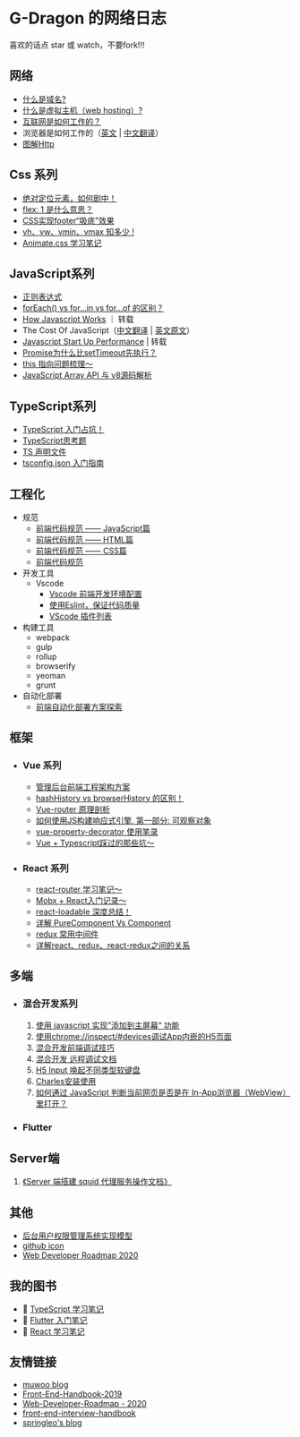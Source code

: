 # G-Dragon 的网络日志

喜欢的话点 star 或 watch，不要fork!!!
 
## 网络
 - [什么是域名?](https://github.com/PandoraG/Articles/issues/63)
 - [什么是虚拟主机（web hosting）?](https://github.com/PandoraG/Articles/issues/64)
 - [互联网是如何工作的？](https://github.com/PandoraG/Articles/issues/66)
 - 浏览器是如何工作的（[英文](https://www.html5rocks.com/en/tutorials/internals/howbrowserswork/#Introduction) | [中文翻译](https://blog.csdn.net/zzzaquarius/article/details/6532299)）
 - [图解Http](https://masterzht.gitbooks.io/-http/content/)
 
## Css 系列
 
 - [绝对定位元素，如何剧中！](https://github.com/PandoraG/Articles/issues/13)
 - [flex: 1 是什么意思？](https://github.com/PandoraG/Articles/issues/41)
 - [CSS实现footer“吸底”效果](https://github.com/PandoraG/Articles/issues/42)
 - [vh、vw、vmin、vmax 知多少 !](https://github.com/PandoraG/Articles/issues/47)
 - [Animate.css 学习笔记](https://github.com/PandoraG/Articles/issues/60)
 
## JavaScript系列
 - [正则表达式](./list/正则表达式.md)
 - [forEach() vs for...in vs for...of 的区别？](https://github.com/PandoraG/Articles/issues/65)
 - [How Javascript Works](https://github.com/Troland/how-javascript-works) ｜ 转载
 - The Cost Of JavaScript（[中文翻译](https://v8.js.cn/blog/cost-of-javascript-2019/) | [英文原文](https://v8.dev/blog/cost-of-javascript-2019)）
 - [Javascript Start Up Performance](https://github.com/xitu/gold-miner/blob/master/TODO/javascript-start-up-performance.md) | 转载
 - [Promise为什么比setTimeout先执行？](https://github.com/PandoraG/Articles/issues/71)
 - [this 指向问题梳理～](https://github.com/PandoraG/Articles/issues/70)
 - [JavaScript Array API 与 v8源码解析](https://github.com/PandoraG/Articles/issues/84)
 
 
## TypeScript系列
 - [TypeScript 入门占坑！](https://github.com/PandoraG/Articles/issues/39)
 - [TypeScript思考题](https://github.com/PandoraG/Articles/issues/79)
 - [TS 声明文件](https://github.com/PandoraG/Articles/issues/80)
 - [tsconfig.json 入门指南](https://github.com/PandoraG/Articles/issues/81)
 
 
## 工程化
 - 规范
   - [前端代码规范 —— JavaScript篇](https://github.com/PandoraG/Articles/issues/21)
   - [前端代码规范 —— HTML篇](https://github.com/PandoraG/Articles/issues/20)
   - [前端代码规范 —— CSS篇](https://github.com/PandoraG/Articles/issues/19)
   - [前端代码规范](https://github.com/PandoraG/Articles/issues/15)
 - 开发工具
   - Vscode
     - [Vscode 前端开发环境配置](https://github.com/PandoraG/Articles/issues/7)
     - [使用Eslint，保证代码质量](https://github.com/PandoraG/Articles/issues/9)
     - [VScode 插件列表](https://github.com/PandoraG/Articles/issues/8)
 - 构建工具
   -  webpack
   -  gulp
   -  rollup
   -  browserify
   -  yeoman
   -  grunt
 - 自动化部署
   - [前端自动化部署方案探索](https://github.com/PandoraG/Articles/issues/83)



## 框架

 - ### Vue 系列
   - [管理后台前端工程架构方案](https://github.com/PandoraG/Articles/issues/36)
   - [hashHistory vs browserHistory 的区别！](https://github.com/PandoraG/Articles/issues/38)
   - [Vue-router 原理剖析](https://github.com/PandoraG/Articles/issues/40)
   - [如何使用JS构建响应式引擎. 第一部分: 可观察对象](https://github.com/PandoraG/Articles/issues/59)
   - [vue-property-decorator 使用笔录](https://github.com/PandoraG/Articles/issues/68)
   - [Vue + Typescript踩过的那些坑～](https://github.com/PandoraG/Articles/issues/69)

 - ### React 系列
   - [react-router 学习笔记～](https://github.com/PandoraG/Articles/issues/50)
   - [Mobx + React入门记录～](https://github.com/PandoraG/Articles/issues/48)
   - [react-loadable 深度总结！](https://github.com/PandoraG/Articles/issues/49)
   - [详解 PureComponent Vs Component](https://github.com/PandoraG/Articles/issues/51)
   - [redux 常用中间件](https://github.com/PandoraG/Articles/issues/53)
   - [详解react、redux、react-redux之间的关系](https://github.com/PandoraG/Articles/issues/54)



## 多端

 - ### 混合开发系列
   1. [使用 javascript 实现”添加到主屏幕“ 功能](https://github.com/PandoraG/Articles/issues/34)
   2. [使用chrome://inspect/#devices调试App内嵌的H5页面](https://github.com/PandoraG/Articles/issues/6)
   3. [混合开发前端调试技巧](https://github.com/PandoraG/Articles/issues/18)
   4. [混合开发 远程调试文档](https://github.com/PandoraG/Articles/issues/22)
   5. [H5 Input 唤起不同类型软键盘](https://github.com/PandoraG/Articles/issues/16)
   6. [Charles安装使用](./list/Charles安装使用.md)
   7. [如何通过 JavaScript 判断当前网页是否是在 In-App浏览器（WebView）里打开？](https://github.com/PandoraG/Articles/issues/87)

 - ### Flutter

## Server端
 1. [《Server 端搭建 squid 代理服务操作文档》](https://github.com/PandoraG/Articles/issues/88)
 
 
## 其他
 - [后台用户权限管理系统实现模型](https://github.com/PandoraG/Articles/issues/82)
 - [github icon](https://github.com/junhaideng/github-icons)
 - [Web Developer Roadmap 2020](https://github.com/kamranahmedse/developer-roadmap)
 

## 我的图书
 - :green_book: [TypeScript 学习笔记](https://pandorag.github.io/typescript-study-notes/)
 - :blue_book: [Flutter 入门笔记](https://pandorag.github.io/flutter-notebook/)
 - :orange_book: [React 学习笔记](https://pandorag.github.io/react-study-notes/)
 
 
## 友情链接
 - [muwoo blog](https://github.com/muwoo/blogs)
 - [Front-End-Handbook-2019](https://github.com/FrontendMasters/front-end-handbook-2019)
 - [Web-Developer-Roadmap - 2020](https://github.com/kamranahmedse/developer-roadmap)
 - [front-end-interview-handbook](https://github.com/yangshun/front-end-interview-handbook/blob/master/contents/zh/javascript-questions.md)
 - [springleo's blog](https://lq782655835.github.io/blogs/js/v8-array-method.html)
